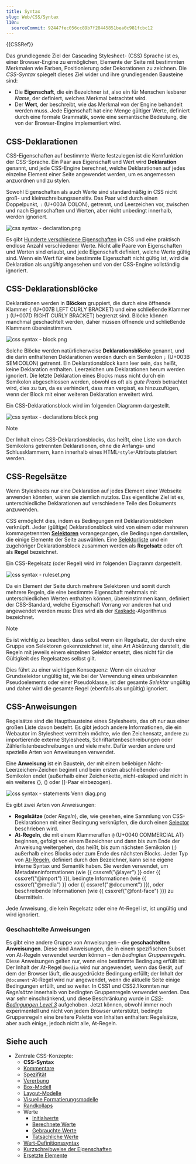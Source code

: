```yaml
---
title: Syntax
slug: Web/CSS/Syntax
l10n:
  sourceCommit: 92447fec056cc89b7f28445851bea0c981fcbc12
---
```


{{CSSRef}}

Das grundlegende Ziel der Cascading Stylesheet- (CSS) Sprache ist es, einer Browser-Engine zu ermöglichen, Elemente der Seite mit bestimmten Merkmalen wie Farben, Positionierung oder Dekorationen zu zeichnen. Die _CSS-Syntax_ spiegelt dieses Ziel wider und ihre grundlegenden Bausteine sind:

- Die **Eigenschaft**, die ein Bezeichner ist, also ein für Menschen lesbarer _Name_, der definiert, welches Merkmal betrachtet wird.
- Der **Wert**, der beschreibt, wie das Merkmal von der Engine behandelt werden muss. Jede Eigenschaft hat eine Menge gültiger Werte, definiert durch eine formale Grammatik, sowie eine semantische Bedeutung, die von der Browser-Engine implementiert wird.

## CSS-Deklarationen

CSS-Eigenschaften auf bestimmte Werte festzulegen ist die Kernfunktion der CSS-Sprache. Ein Paar aus Eigenschaft und Wert wird **Deklaration** genannt, und jede CSS-Engine berechnet, welche Deklarationen auf jedes einzelne Element einer Seite angewendet werden, um es angemessen anzuordnen und zu stylen.

Sowohl Eigenschaften als auch Werte sind standardmäßig in CSS nicht groß- und kleinschreibungssensitiv. Das Paar wird durch einen Doppelpunkt, `:` (U+003A COLON), getrennt, und Leerzeichen vor, zwischen und nach Eigenschaften und Werten, aber nicht unbedingt innerhalb, werden ignoriert.

![css syntax - declaration.png](css_syntax_-_declaration.png)

Es gibt [Hunderte verschiedene Eigenschaften](/de/docs/Web/CSS/Reference) in CSS und eine praktisch endlose Anzahl verschiedener Werte. Nicht alle Paare von Eigenschaften und Werten sind erlaubt, und jede Eigenschaft definiert, welche Werte gültig sind. Wenn ein Wert für eine bestimmte Eigenschaft nicht gültig ist, wird die Deklaration als _ungültig_ angesehen und von der CSS-Engine vollständig ignoriert.

## CSS-Deklarationsblöcke

Deklarationen werden in **Blöcken** gruppiert, die durch eine öffnende Klammer `{` (U+007B LEFT CURLY BRACKET) und eine schließende Klammer `}` (U+007D RIGHT CURLY BRACKET) begrenzt sind. Blöcke können manchmal geschachtelt werden, daher müssen öffnende und schließende Klammern übereinstimmen.

![css syntax - block.png](css_syntax_-_block.png)

Solche Blöcke werden natürlicherweise **Deklarationsblöcke** genannt, und die darin enthaltenen Deklarationen werden durch ein Semikolon `;` (U+003B SEMICOLON) getrennt. Ein Deklarationsblock kann leer sein, das heißt, keine Deklaration enthalten. Leerzeichen um Deklarationen herum werden ignoriert. Die letzte Deklaration eines Blocks muss nicht durch ein Semikolon abgeschlossen werden, obwohl es oft als _gute Praxis_ betrachtet wird, dies zu tun, da es verhindert, dass man vergisst, es hinzuzufügen, wenn der Block mit einer weiteren Deklaration erweitert wird.

Ein CSS-Deklarationsblock wird im folgenden Diagramm dargestellt.

![css syntax - declarations block.png](declaration-block.png)

> [!NOTE]
> Der Inhalt eines CSS-Deklarationsblocks, das heißt, eine Liste von durch Semikolons getrennten Deklarationen, ohne die Anfangs- und Schlussklammern, kann innerhalb eines HTML-`style`-Attributs platziert werden.

## CSS-Regelsätze

Wenn Stylesheets nur eine Deklaration auf jedes Element einer Webseite anwenden könnten, wären sie ziemlich nutzlos. Das eigentliche Ziel ist es, unterschiedliche Deklarationen auf verschiedene Teile des Dokuments anzuwenden.

CSS ermöglicht dies, indem es Bedingungen mit Deklarationsblöcken verknüpft. Jeder (gültige) Deklarationsblock wird von einem oder mehreren kommagetrennten [**Selektoren**](/de/docs/Web/CSS/CSS_selectors) vorangegangen, die Bedingungen darstellen, die einige Elemente der Seite auswählen. Eine [Selektorliste](/de/docs/Web/CSS/Selector_list) und ein zugehöriger Deklarationsblock zusammen werden als **Regelsatz** oder oft als **Regel** bezeichnet.

Ein CSS-Regelsatz (oder Regel) wird im folgenden Diagramm dargestellt.

![css syntax - ruleset.png](ruleset.png)

Da ein Element der Seite durch mehrere Selektoren und somit durch mehrere Regeln, die eine bestimmte Eigenschaft mehrmals mit unterschiedlichen Werten enthalten können, übereinstimmen kann, definiert der CSS-Standard, welche Eigenschaft Vorrang vor anderen hat und angewendet werden muss: Dies wird als der [Kaskade](/de/docs/Learn/CSS/Building_blocks/Cascade_and_inheritance)-Algorithmus bezeichnet.

> [!NOTE]
> Es ist wichtig zu beachten, dass selbst wenn ein Regelsatz, der durch eine Gruppe von Selektoren gekennzeichnet ist, eine Art Abkürzung darstellt, die Regeln mit jeweils einem einzelnen Selektor ersetzt, dies nicht für die Gültigkeit des Regelsatzes selbst gilt.
>
> Dies führt zu einer wichtigen Konsequenz: Wenn ein einzelner Grundselektor ungültig ist, wie bei der Verwendung eines unbekannten Pseudoelements oder einer Pseudoklasse, ist der gesamte _Selektor_ ungültig und daher wird die gesamte Regel (ebenfalls als ungültig) ignoriert.

## CSS-Anweisungen

Regelsätze sind die Hauptbausteine eines Stylesheets, das oft nur aus einer großen Liste davon besteht. Es gibt jedoch andere Informationen, die ein Webautor im Stylesheet vermitteln möchte, wie den Zeichensatz, andere zu importierende externe Stylesheets, Schriftartenbeschreibungen oder Zählerlistenbeschreibungen und viele mehr. Dafür werden andere und spezielle Arten von Anweisungen verwendet.

Eine **Anweisung** ist ein Baustein, der mit einem beliebigen Nicht-Leerzeichen-Zeichen beginnt und beim ersten abschließenden oder Semikolon endet (außerhalb einer Zeichenkette, nicht-eskaped und nicht in ein weiteres {}, () oder \[]-Paar einbezogen).

![css syntax - statements Venn diag.png](css_syntax_-_statements_venn_diag.png)

Es gibt zwei Arten von Anweisungen:

- **Regelsätze** (oder _Regeln_), die, wie gesehen, eine Sammlung von CSS-Deklarationen mit einer Bedingung verknüpfen, die durch einen [Selector](/de/docs/Web/CSS/CSS_selectors) beschrieben wird.
- **At-Regeln**, die mit einem Klammeraffen `@` (U+0040 COMMERCIAL AT) beginnen, gefolgt von einem Bezeichner und dann bis zum Ende der Anweisung weitergehen, das heißt, bis zum nächsten Semikolon (;) außerhalb eines Blocks oder zum Ende des nächsten Blocks. Jeder Typ von [At-Regeln](/de/docs/Web/CSS/At-rule), definiert durch den Bezeichner, kann seine eigene interne Syntax und Semantik haben. Sie werden verwendet, um Metadateninformationen (wie {{ cssxref("@layer") }} oder {{ cssxref("@import") }}), bedingte Informationen (wie {{ cssxref("@media") }} oder {{ cssxref("@document") }}), oder beschreibende Informationen (wie {{ cssxref("@font-face") }}) zu übermitteln.

Jede Anweisung, die kein Regelsatz oder eine At-Regel ist, ist ungültig und wird ignoriert.

### Geschachtelte Anweisungen

Es gibt eine andere Gruppe von Anweisungen – die **geschachtelten Anweisungen**. Diese sind Anweisungen, die in einem spezifischen Subset von At-Regeln verwendet werden können – den _bedingten Gruppenregeln_. Diese Anweisungen gelten nur, wenn eine bestimmte Bedingung erfüllt ist: Der Inhalt der At-Regel `@media` wird nur angewendet, wenn das Gerät, auf dem der Browser läuft, die ausgedrückte Bedingung erfüllt; der Inhalt der `@document`-At-Regel wird nur angewendet, wenn die aktuelle Seite einige Bedingungen erfüllt, und so weiter. In CSS1 und CSS2.1 konnten nur _Regelsätze_ innerhalb von bedingten Gruppenregeln verwendet werden. Das war sehr einschränkend, und diese Beschränkung wurde in [_CSS-Bedingungen Level 3_](/de/docs/Web/CSS/CSS_conditional_rules) aufgehoben. Jetzt können, obwohl immer noch experimentell und nicht von jedem Browser unterstützt, bedingte Gruppenregeln eine breitere Palette von Inhalten enthalten: Regelsätze, aber auch einige, jedoch nicht alle, At-Regeln.

## Siehe auch

- Zentrale CSS-Konzepte:
  - **CSS-Syntax**
  - [Kommentare](/de/docs/Web/CSS/Comments)
  - [Spezifität](/de/docs/Web/CSS/Specificity)
  - [Vererbung](/de/docs/Web/CSS/Inheritance)
  - [Box-Modell](/de/docs/Web/CSS/CSS_box_model/Introduction_to_the_CSS_box_model)
  - [Layout-Modelle](/de/docs/Web/CSS/Layout_mode)
  - [Visuelle Formatierungsmodelle](/de/docs/Web/CSS/Visual_formatting_model)
  - [Randkollaps](/de/docs/Web/CSS/CSS_box_model/Mastering_margin_collapsing)
  - Werte
    - [Initialwerte](/de/docs/Web/CSS/initial_value)
    - [Berechnete Werte](/de/docs/Web/CSS/computed_value)
    - [Gebrauchte Werte](/de/docs/Web/CSS/used_value)
    - [Tatsächliche Werte](/de/docs/Web/CSS/actual_value)
  - [Wert-Definitionssyntax](/de/docs/Web/CSS/Value_definition_syntax)
  - [Kurzschreibweise der Eigenschaften](/de/docs/Web/CSS/Shorthand_properties)
  - [Ersetzte Elemente](/de/docs/Web/CSS/Replaced_element)
